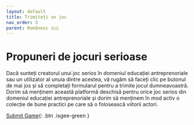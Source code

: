 ```yaml
---
layout: default
title: Trimiteți un joc
nav_order: 3
parent: Românesc 🇷🇴
---
```


# Propuneri de jocuri serioase 

Dacă sunteți creatorul unui joc serios în domeniul educației antreprenoriale sau un utilizator al unuia dintre acestea, vă rugăm să faceți clic pe butonul de mai jos și să completați formularul pentru a trimite jocul dumneavoastră. Dorim să menținem această platformă deschisă pentru orice joc serios din domeniul educației antreprenoriale și dorim să menținem în mod activ o colecție de bune practici pe care să o folosească viitorii actori. 

[Submit Game](http://google.com/){: .btn .isgee-green }
